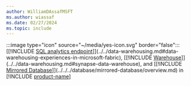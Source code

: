 ```yaml
---
author: WilliamDAssafMSFT
ms.author: wiassaf
ms.date: 02/27/2024
ms.topic: include
---
```

:::image type="icon" source="~/media/yes-icon.svg" border="false"::: [[!INCLUDE [SQL analytics endpoint](../fabric-se.md)]](../../data-warehousing.md#data-warehousing-experiences-in-microsoft-fabric), [[!INCLUDE [Warehouse](../fabric-dw.md)]](../../data-warehousing.md#synapse-data-warehouse), and [[!INCLUDE [Mirrored Database](../../../database/includes/fabric-mirrored-db.md)]](../../../database/mirrored-database/overview.md) in [!INCLUDE [product-name](../../../includes/product-name.md)]
